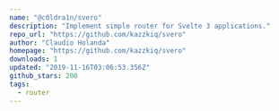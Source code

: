 ```yaml
---
name: "@c0ldra1n/svero"
description: "Implement simple router for Svelte 3 applications."
repo_url: "https://github.com/kazzkiq/svero"
author: "Claudio Holanda"
homepage: "https://github.com/kazzkiq/svero"
downloads: 1
updated: "2019-11-16T03:06:53.356Z"
github_stars: 200
tags: 
  - router
---
```

